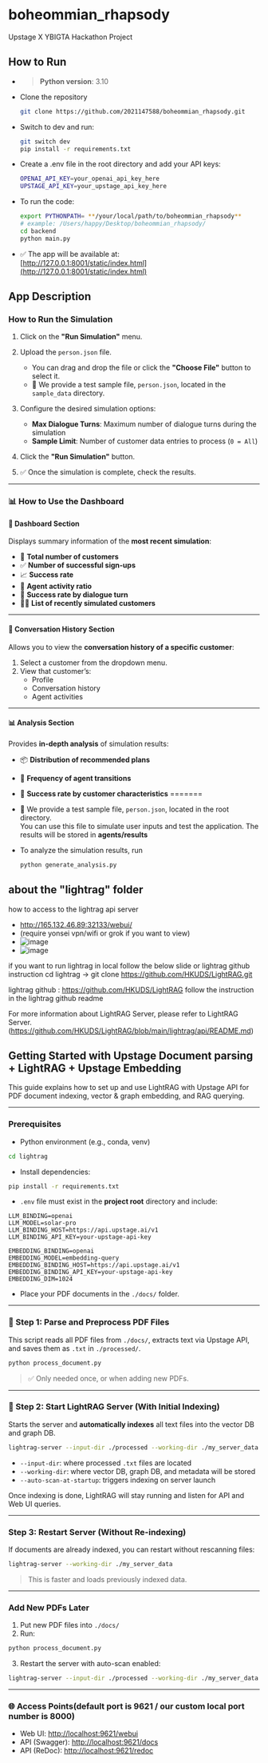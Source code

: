 # boheommian_rhapsody

Upstage X YBIGTA Hackathon Project

## How to Run

- > **Python version**: 3.10 


- Clone the repository
    ```bash
    git clone https://github.com/2021147588/boheommian_rhapsody.git
    ```
    
- Switch to dev and run:
    ```bash
    git switch dev
    pip install -r requirements.txt
    ```


- Create a .env file in the root directory and add your API keys:

    ```bash
    OPENAI_API_KEY=your_openai_api_key_here
    UPSTAGE_API_KEY=your_upstage_api_key_here
    ```

- To run the code:
    ```bash
    export PYTHONPATH= **/your/local/path/to/boheommian_rhapsody**
    # example: /Users/happy/Desktop/boheommian_rhapsody/ 
    cd backend
    python main.py
    ```

- ✅ The app will be available at:  
  [http://127.0.0.1:8001/static/index.html](http://127.0.0.1:8001/static/index.html)



## App Description

### How to Run the Simulation

1. Click on the **"Run Simulation"** menu.
2. Upload the `person.json` file.  
   - You can drag and drop the file or click the **"Choose File"** button to select it.
   - 🧪 We provide a test sample file, `person.json`, located in the `sample_data` directory.  

3. Configure the desired simulation options:
   - **Max Dialogue Turns**: Maximum number of dialogue turns during the simulation  
   - **Sample Limit**: Number of customer data entries to process (`0 = All`)
4. Click the **"Run Simulation"** button.
5. ✅ Once the simulation is complete, check the results.

---

### 📊 How to Use the Dashboard

#### 🧾 Dashboard Section

Displays summary information of the **most recent simulation**:
- 🧍 **Total number of customers**
- ✅ **Number of successful sign-ups**
- 📈 **Success rate**
- 🤖 **Agent activity ratio**
- 🔁 **Success rate by dialogue turn**
- 🕵️‍♀️ **List of recently simulated customers**

---

#### 💬 Conversation History Section

Allows you to view the **conversation history of a specific customer**:

1. Select a customer from the dropdown menu.  
2. View that customer’s:
   - Profile  
   - Conversation history  
   - Agent activities  

---

#### 📊 Analysis Section

Provides **in-depth analysis** of simulation results:
- 📦 **Distribution of recommended plans**
- 🔄 **Frequency of agent transitions**
- 🎯 **Success rate by customer characteristics**
=======
- 🧪 We provide a test sample file, `person.json`, located in the root directory.  
  You can use this file to simulate user inputs and test the application. The results will be stored in **agents/results** 

- To analyze the simulation results, run 
    ```bash
    python generate_analysis.py
    ```

## about the "lightrag" folder
how to access to the lightrag api server
- http://165.132.46.89:32133/webui/
- (require yonsei vpn/wifi or grok if you want to view)
- ![image](https://github.com/user-attachments/assets/18ff85c1-387e-4f8b-af8e-ca850c107d38)
- ![image](https://github.com/user-attachments/assets/418f23b0-4be1-4d4d-9d79-51a2708eb131)

if you want to run lightrag in local  follow the below slide or lightrag github instruction 
    cd lightrag -> git clone https://github.com/HKUDS/LightRAG.git
    
lightrag github : https://github.com/HKUDS/LightRAG
follow the instruction in the lightrag github readme

For more information about LightRAG Server, please refer to LightRAG Server.(https://github.com/HKUDS/LightRAG/blob/main/lightrag/api/README.md)


##  Getting Started with Upstage Document parsing + LightRAG + Upstage Embedding

This guide explains how to set up and use LightRAG with Upstage API for PDF document indexing, vector & graph embedding, and RAG querying.

---

###  Prerequisites

- Python environment (e.g., conda, venv)
```bash
cd lightrag
```
- Install dependencies:

```bash
pip install -r requirements.txt
```

- `.env` file must exist in the **project root** directory and include:

```env
LLM_BINDING=openai
LLM_MODEL=solar-pro
LLM_BINDING_HOST=https://api.upstage.ai/v1
LLM_BINDING_API_KEY=your-upstage-api-key

EMBEDDING_BINDING=openai
EMBEDDING_MODEL=embedding-query
EMBEDDING_BINDING_HOST=https://api.upstage.ai/v1
EMBEDDING_BINDING_API_KEY=your-upstage-api-key
EMBEDDING_DIM=1024
```

- Place your PDF documents in the `./docs/` folder.

---

### 📄 Step 1: Parse and Preprocess PDF Files

This script reads all PDF files from `./docs/`, extracts text via Upstage API, and saves them as `.txt` in `./processed/`.

```bash
python process_document.py
```

> ✅ Only needed once, or when adding new PDFs.

---

### 🔧 Step 2: Start LightRAG Server (With Initial Indexing)

Starts the server and **automatically indexes** all text files into the vector DB and graph DB.

```bash
lightrag-server --input-dir ./processed --working-dir ./my_server_data --auto-scan-at-startup
```

- `--input-dir`: where processed `.txt` files are located
- `--working-dir`: where vector DB, graph DB, and metadata will be stored
- `--auto-scan-at-startup`: triggers indexing on server launch

Once indexing is done, LightRAG will stay running and listen for API and Web UI queries.

---

###  Step 3: Restart Server (Without Re-indexing)

If documents are already indexed, you can restart without rescanning files:

```bash
lightrag-server --working-dir ./my_server_data
```

>  This is faster and loads previously indexed data.

---

###  Add New PDFs Later

1. Put new PDF files into `./docs/`
2. Run:

```bash
python process_document.py
```

3. Restart the server with auto-scan enabled:

```bash
lightrag-server --input-dir ./processed --working-dir ./my_server_data --auto-scan-at-startup
```

---

### 🌐 Access Points(default port is 9621 / our custom local port number is 8000)

- Web UI: [http://localhost:9621/webui](http://localhost:9621/webui)
- API (Swagger): [http://localhost:9621/docs](http://localhost:9621/docs)
- API (ReDoc): [http://localhost:9621/redoc](http://localhost:9621/redoc)


